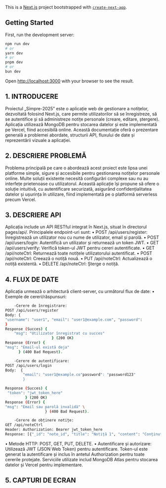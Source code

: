 This is a [Next.js](https://nextjs.org) project bootstrapped with [`create-next-app`](https://nextjs.org/docs/pages/api-reference/create-next-app).

## Getting Started

First, run the development server:

```bash
npm run dev
# or
yarn dev
# or
pnpm dev
# or
bun dev
```

Open [http://localhost:3000](http://localhost:3000) with your browser to see the result.


## 1. INTRODUCERE
Proiectul „Simpre-2025” este o aplicație web de gestionare a notițelor, dezvoltată folosind Next.js, care permite utilizatorilor să se înregistreze, să se autentifice și să administreze notițe personale (creare, editare, ștergere). Aplicația utilizează MongoDB pentru stocarea datelor și este implementată pe Vercel, fiind accesibilă online. Această documentație oferă o prezentare generală a problemei abordate, structurii API, fluxului de date și reprezentării vizuale a aplicației.


## 2. DESCRIERE PROBLEMĂ
Problema principală pe care o abordează acest proiect este lipsa unei platforme simple, sigure și accesibile pentru gestionarea notițelor personale online. Multe soluții existente necesită configurări complexe sau nu au interfețe prietenoase cu utilizatorul. Această aplicație își propune să ofere o soluție intuitivă, cu autentificare securizată, asigurând confidențialitatea datelor și ușurința în utilizare, fiind implementată pe o platformă serverless precum Vercel.


## 3. DESCRIERE API
Aplicația include un API RESTful integrat în Next.js, situat în directorul pages/api/. Principalele endpoint-uri sunt: 
•	POST /api/users/register: Înregistrează un utilizator nou cu nume de utilizator, email și parolă. 
•	POST /api/users/login: Autentifică un utilizator și returnează un token JWT. 
•	GET /api/users/verify: Verifică token-ul JWT pentru cereri autentificate. 
•	GET /api/noteCtrl: Returnează toate notițele utilizatorului autentificat. 
•	POST /api/noteCtrl: Creează o notiță nouă. 
•	PUT /api/noteCtrl: Actualizează o notiță existentă. 
•	DELETE /api/noteCtrl: Șterge o notiță.


## 4. FLUX DE DATE
Aplicația urmează o arhitectură client-server, cu următorul flux de date: 
•	Exemple de cereri/răspunsuri: 

```bash
    -Cerere de înregistrare: 
POST /api/users/register
Body: { 
"username": "user1", "email": "user1@example.com", "password":                        "password123" 
}
Response (Succes) { 
    "msg": "Utilizator înregistrat cu succes" 
  			         } (200 OK)
Response (Error) { 
"msg": "Email-ul există deja" 
      } (400 Bad Request).

    -Cerere de autentificare: 
POST /api/users/login 
Body:  { 
        "email": "user1@example.co"password": "password123"
    	} 
```
```bash
Response (Succes) { 
 "token": "jwt_token_here" 
         } (200 OK) 
Response (Error) { 
"msg": "Email sau parolă invalidă" \
 			      } (400 Bad Request).

    -Cerere de obținere notițe: 
GET /api/noteCtrl 
Header: Authorization: Bearer jwt_token_here 
Response: [{"_id": "note_id", "title": "Notiță 1", "content": "Conținut 1", "date": "2025-05-25"}].
```

•	Metode HTTP: POST, GET, PUT, DELETE.
•	Autentificare și autorizare: Utilizează JWT (JSON Web Token) pentru autentificare. Token-ul este generat la autentificare și inclus în antetul Authorization pentru toate cererile protejate. Serviciile utilizate includ MongoDB Atlas pentru stocarea datelor și Vercel pentru implementare.


## 5. CAPTURI DE ECRAN
